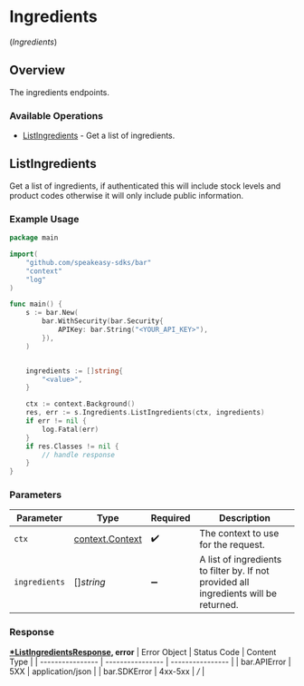 # Ingredients
(*Ingredients*)

## Overview

The ingredients endpoints.

### Available Operations

* [ListIngredients](#listingredients) - Get a list of ingredients.

## ListIngredients

Get a list of ingredients, if authenticated this will include stock levels and product codes otherwise it will only include public information.

### Example Usage

```go
package main

import(
	"github.com/speakeasy-sdks/bar"
	"context"
	"log"
)

func main() {
    s := bar.New(
        bar.WithSecurity(bar.Security{
            APIKey: bar.String("<YOUR_API_KEY>"),
        }),
    )


    ingredients := []string{
        "<value>",
    }

    ctx := context.Background()
    res, err := s.Ingredients.ListIngredients(ctx, ingredients)
    if err != nil {
        log.Fatal(err)
    }
    if res.Classes != nil {
        // handle response
    }
}
```

### Parameters

| Parameter                                                                             | Type                                                                                  | Required                                                                              | Description                                                                           |
| ------------------------------------------------------------------------------------- | ------------------------------------------------------------------------------------- | ------------------------------------------------------------------------------------- | ------------------------------------------------------------------------------------- |
| `ctx`                                                                                 | [context.Context](https://pkg.go.dev/context#Context)                                 | :heavy_check_mark:                                                                    | The context to use for the request.                                                   |
| `ingredients`                                                                         | []*string*                                                                            | :heavy_minus_sign:                                                                    | A list of ingredients to filter by. If not provided all ingredients will be returned. |


### Response

**[*ListIngredientsResponse](../../listingredientsresponse.md), error**
| Error Object     | Status Code      | Content Type     |
| ---------------- | ---------------- | ---------------- |
| bar.APIError     | 5XX              | application/json |
| bar.SDKError     | 4xx-5xx          | */*              |
